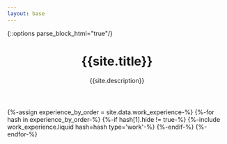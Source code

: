 ```yaml
---
layout: base
---
```

{::options parse_block_html="true"/}

<header>
<h1 id="name">{{site.title}}</h1>
<p id="summary">{{site.description}}</p>
</header>

{%-assign experience_by_order = site.data.work_experience-%}
{%-for hash in experience_by_order-%}
{%-if hash[1].hide != true-%}
{%-include work_experience.liquid hash=hash type='work'-%}
{%-endif-%}
{%-endfor-%}

